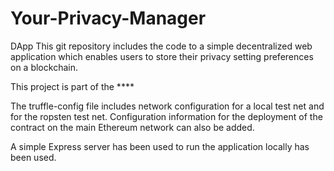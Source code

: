 
# Your-Privacy-Manager
DApp
This git repository includes the code to a simple decentralized web application which enables users to store their privacy setting preferences on a blockchain.

This project is part of the ****


The truffle-config file includes network configuration for a local test net and for the ropsten test net. Configuration information for the deployment of the contract on the main Ethereum network can also be added.

A simple Express server has been used to run the application locally has been used.
